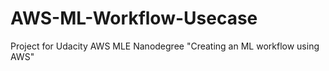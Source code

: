 # AWS-ML-Workflow-Usecase
Project for Udacity AWS MLE Nanodegree "Creating an ML workflow using AWS"

